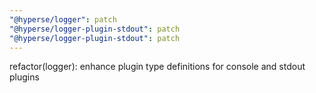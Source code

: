 ```yaml
---
"@hyperse/logger": patch
"@hyperse/logger-plugin-stdout": patch
"@hyperse/logger-plugin-stdout": patch
---
```


refactor(logger): enhance plugin type definitions for console and stdout plugins
